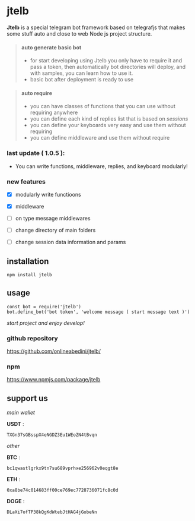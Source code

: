# jtelb

**Jtelb**  is a special telegram bot framework based on telegrafjs that makes some stuff auto and close to web Node js project structure.

> #### auto generate basic bot
> - for start developing using Jtelb you only have to require it and pass a token, then automatically bot directories will deploy, and with samples, you can learn how to use it.
> - basic bot after deployment is ready to use

> 
> #### auto require
> - you can have classes of functions that you can use without requiring anywhere
> - you can define each kind of replies list that is based on *sessions*
> - you can define your keyboards very easy and use them without requiring
> - you can define middleware and use them without require

### last update ( 1.0.5 ): 
 - You can write functions, middleware, replies, and keyboard modularly!

### new features
- [x] modularly write functioons
- [x] middleware
- [ ] on type message middlewares
- [ ] change directory of main folders
- [ ] change session data information and params


## installation
```
npm install jtelb
```


## usage
```
const bot = require('jtelb')
bot.define_bot('bot token', 'welcome message ( start message text )')
```

*start project and enjoy develop!*


### github repository
https://github.com/onlineabedini/jtelb/

### npm
https://www.npmjs.com/package/jtelb


## support us
*main wallet*

**USDT** : 
```
TXGn37sGBsspX4eNGDZ3Eu1WEoZN4tBvqn
```

*other*

**BTC** : 
```
bc1qwastlgrkx9tn7su689vprhxe256962v0eqgt8e
```

**ETH** : 
```
0xa8be74c014683ff00ce769ec7728736071fc8c0d
```

**DOGE** : 
```
DLaXi7ofTP38kQgKdWtebJtHAG4jGobeNn
```

